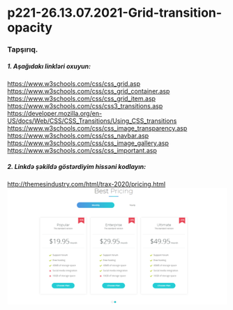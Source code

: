 # p221-26.13.07.2021-Grid-transition-opacity



### Tapşırıq.


##### 1. Aşağıdakı linkləri oxuyun:
https://www.w3schools.com/css/css_grid.asp<br />
https://www.w3schools.com/css/css_grid_container.asp<br />
https://www.w3schools.com/css/css_grid_item.asp<br />
https://www.w3schools.com/css/css3_transitions.asp<br />
https://developer.mozilla.org/en-US/docs/Web/CSS/CSS_Transitions/Using_CSS_transitions<br />
https://www.w3schools.com/css/css_image_transparency.asp<br />
https://www.w3schools.com/css/css_navbar.asp<br />
https://www.w3schools.com/css/css_image_gallery.asp<br />
https://www.w3schools.com/css/css_important.asp<br />


##### 2. Linkdə şəkildə göstərdiyim hissəni kodlayın:
http://themesindustry.com/html/trax-2020/pricing.html<br />
![task image](https://github.com/Shohrat-Code/p221-26.13.07.2021-Grid-transition-opacity/blob/864b4d9dbd489f243d1b1b8ca1685e5ac79ec8b7/pricing.PNG)<br />
